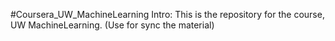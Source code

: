 #Coursera_UW_MachineLearning
Intro:
This is the repository for the course, UW MachineLearning.
(Use for sync the material)